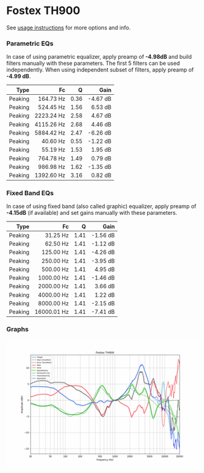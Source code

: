 # Fostex TH900
See [usage instructions](https://github.com/jaakkopasanen/AutoEq#usage) for more options and info.

### Parametric EQs
In case of using parametric equalizer, apply preamp of **-4.98dB** and build filters manually
with these parameters. The first 5 filters can be used independently.
When using independent subset of filters, apply preamp of **-4.99 dB**.

| Type    | Fc         |    Q | Gain     |
|--------:|-----------:|-----:|---------:|
| Peaking | 164.73 Hz  | 0.36 | -4.67 dB |
| Peaking | 524.45 Hz  | 1.56 | 6.53 dB  |
| Peaking | 2223.24 Hz | 2.58 | 4.67 dB  |
| Peaking | 4115.26 Hz | 2.68 | 4.46 dB  |
| Peaking | 5884.42 Hz | 2.47 | -6.26 dB |
| Peaking | 40.60 Hz   | 0.55 | -1.22 dB |
| Peaking | 55.19 Hz   | 1.53 | 1.95 dB  |
| Peaking | 764.78 Hz  | 1.49 | 0.79 dB  |
| Peaking | 986.98 Hz  | 1.62 | -1.35 dB |
| Peaking | 1392.60 Hz | 3.16 | 0.82 dB  |

### Fixed Band EQs
In case of using fixed band (also called graphic) equalizer, apply preamp of **-4.15dB**
(if available) and set gains manually with these parameters.

| Type    | Fc          |    Q | Gain     |
|--------:|------------:|-----:|---------:|
| Peaking | 31.25 Hz    | 1.41 | -1.56 dB |
| Peaking | 62.50 Hz    | 1.41 | -1.12 dB |
| Peaking | 125.00 Hz   | 1.41 | -4.26 dB |
| Peaking | 250.00 Hz   | 1.41 | -3.95 dB |
| Peaking | 500.00 Hz   | 1.41 | 4.95 dB  |
| Peaking | 1000.00 Hz  | 1.41 | -1.46 dB |
| Peaking | 2000.00 Hz  | 1.41 | 3.66 dB  |
| Peaking | 4000.00 Hz  | 1.41 | 1.22 dB  |
| Peaking | 8000.00 Hz  | 1.41 | -2.15 dB |
| Peaking | 16000.01 Hz | 1.41 | -7.41 dB |

### Graphs
![](./Fostex%20TH900.png)
